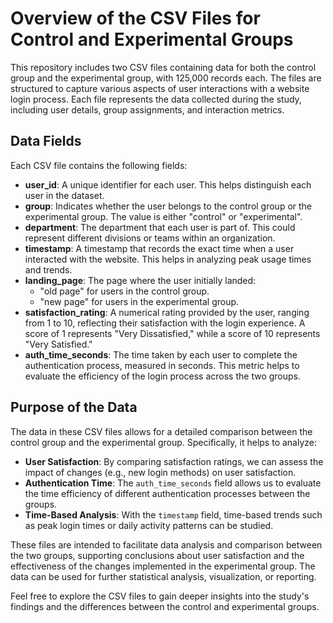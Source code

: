 # Overview of the CSV Files for Control and Experimental Groups

This repository includes two CSV files containing data for both the control group and the experimental group, with 125,000 records each. The files are structured to capture various aspects of user interactions with a website login process. Each file represents the data collected during the study, including user details, group assignments, and interaction metrics.

## Data Fields

Each CSV file contains the following fields:

- **user_id**: A unique identifier for each user. This helps distinguish each user in the dataset.
- **group**: Indicates whether the user belongs to the control group or the experimental group. The value is either "control" or "experimental".
- **department**: The department that each user is part of. This could represent different divisions or teams within an organization.
- **timestamp**: A timestamp that records the exact time when a user interacted with the website. This helps in analyzing peak usage times and trends.
- **landing_page**: The page where the user initially landed:
  - "old page" for users in the control group.
  - "new page" for users in the experimental group.
- **satisfaction_rating**: A numerical rating provided by the user, ranging from 1 to 10, reflecting their satisfaction with the login experience. A score of 1 represents "Very Dissatisfied," while a score of 10 represents "Very Satisfied."
- **auth_time_seconds**: The time taken by each user to complete the authentication process, measured in seconds. This metric helps to evaluate the efficiency of the login process across the two groups.

## Purpose of the Data

The data in these CSV files allows for a detailed comparison between the control group and the experimental group. Specifically, it helps to analyze:

- **User Satisfaction**: By comparing satisfaction ratings, we can assess the impact of changes (e.g., new login methods) on user satisfaction.
- **Authentication Time**: The `auth_time_seconds` field allows us to evaluate the time efficiency of different authentication processes between the groups.
- **Time-Based Analysis**: With the `timestamp` field, time-based trends such as peak login times or daily activity patterns can be studied.

These files are intended to facilitate data analysis and comparison between the two groups, supporting conclusions about user satisfaction and the effectiveness of the changes implemented in the experimental group. The data can be used for further statistical analysis, visualization, or reporting.

Feel free to explore the CSV files to gain deeper insights into the study's findings and the differences between the control and experimental groups.


